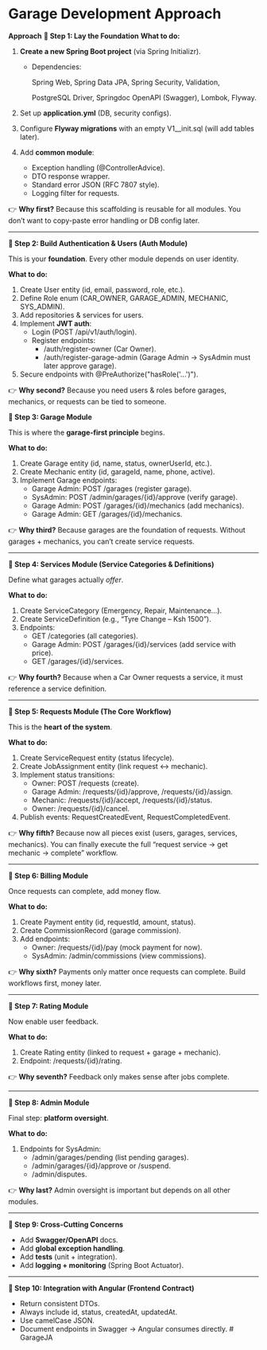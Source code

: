 # Garage Development Approach

**Approach**
**🔹 Step 1: Lay the Foundation**
**What to do:**

1. **Create a new Spring Boot project** (via Spring Initializr).
    - Dependencies:
        
        Spring Web, Spring Data JPA, Spring Security, Validation,
        
        PostgreSQL Driver, Springdoc OpenAPI (Swagger), Lombok, Flyway.
        
2. Set up **application.yml** (DB, security configs).
3. Configure **Flyway migrations** with an empty V1__init.sql (will add tables later).
4. Add **common module**:
    - Exception handling (@ControllerAdvice).
    - DTO response wrapper.
    - Standard error JSON (RFC 7807 style).
    - Logging filter for requests.

👉 **Why first?** Because this scaffolding is reusable for all modules. You don’t want to copy-paste error handling or DB config later.

---

**🔹 Step 2: Build Authentication & Users (Auth Module)**

This is your **foundation**. Every other module depends on user identity.

**What to do:**

1. Create User entity (id, email, password, role, etc.).
2. Define Role enum (CAR_OWNER, GARAGE_ADMIN, MECHANIC, SYS_ADMIN).
3. Add repositories & services for users.
4. Implement **JWT auth**:
    - Login (POST /api/v1/auth/login).
    - Register endpoints:
        - /auth/register-owner (Car Owner).
        - /auth/register-garage-admin (Garage Admin → SysAdmin must later approve garage).
5. Secure endpoints with @PreAuthorize("hasRole('...')").

👉 **Why second?** Because you need users & roles before garages, mechanics, or requests can be tied to someone.

**🔹 Step 3: Garage Module**

This is where the **garage-first principle** begins.

**What to do:**

1. Create Garage entity (id, name, status, ownerUserId, etc.).
2. Create Mechanic entity (id, garageId, name, phone, active).
3. Implement Garage endpoints:
    - Garage Admin: POST /garages (register garage).
    - SysAdmin: POST /admin/garages/{id}/approve (verify garage).
    - Garage Admin: POST /garages/{id}/mechanics (add mechanics).
    - Garage Admin: GET /garages/{id}/mechanics.

👉 **Why third?** Because garages are the foundation of requests. Without garages + mechanics, you can’t create service requests.

---

**🔹 Step 4: Services Module (Service Categories & Definitions)**

Define what garages actually *offer*.

**What to do:**

1. Create ServiceCategory (Emergency, Repair, Maintenance…).
2. Create ServiceDefinition (e.g., “Tyre Change – Ksh 1500”).
3. Endpoints:
    - GET /categories (all categories).
    - Garage Admin: POST /garages/{id}/services (add service with price).
    - GET /garages/{id}/services.

👉 **Why fourth?** Because when a Car Owner requests a service, it must reference a service definition.

---

**🔹 Step 5: Requests Module (The Core Workflow)**

This is the **heart of the system**.

**What to do:**

1. Create ServiceRequest entity (status lifecycle).
2. Create JobAssignment entity (link request ↔︎ mechanic).
3. Implement status transitions:
    - Owner: POST /requests (create).
    - Garage Admin: /requests/{id}/approve, /requests/{id}/assign.
    - Mechanic: /requests/{id}/accept, /requests/{id}/status.
    - Owner: /requests/{id}/cancel.
4. Publish events: RequestCreatedEvent, RequestCompletedEvent.

👉 **Why fifth?** Because now all pieces exist (users, garages, services, mechanics). You can finally execute the full “request service → get mechanic → complete” workflow.

---

**🔹 Step 6: Billing Module**

Once requests can complete, add money flow.

**What to do:**

1. Create Payment entity (id, requestId, amount, status).
2. Create CommissionRecord (garage commission).
3. Add endpoints:
    - Owner: /requests/{id}/pay (mock payment for now).
    - SysAdmin: /admin/commissions (view commissions).

👉 **Why sixth?** Payments only matter once requests can complete. Build workflows first, money later.

---

**🔹 Step 7: Rating Module**

Now enable user feedback.

**What to do:**

1. Create Rating entity (linked to request + garage + mechanic).
2. Endpoint: /requests/{id}/rating.

👉 **Why seventh?** Feedback only makes sense after jobs complete.

---

**🔹 Step 8: Admin Module**

Final step: **platform oversight**.

**What to do:**

1. Endpoints for SysAdmin:
    - /admin/garages/pending (list pending garages).
    - /admin/garages/{id}/approve or /suspend.
    - /admin/disputes.

👉 **Why last?** Admin oversight is important but depends on all other modules.

---

**🔹 Step 9: Cross-Cutting Concerns**

- Add **Swagger/OpenAPI** docs.
- Add **global exception handling**.
- Add **tests** (unit + integration).
- Add **logging + monitoring** (Spring Boot Actuator).

---

**🔹 Step 10: Integration with Angular (Frontend Contract)**

- Return consistent DTOs.
- Always include id, status, createdAt, updatedAt.
- Use camelCase JSON.
- Document endpoints in Swagger → Angular consumes directly.
#   G a r a g e J A  
 